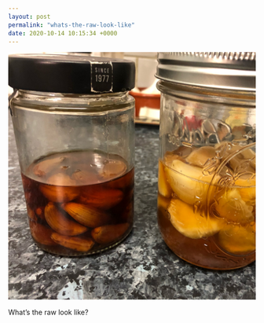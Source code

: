 ```yaml
---
layout: post
permalink: "whats-the-raw-look-like"
date: 2020-10-14 10:15:34 +0000
---
```

![](/images/image.jpg)
  
What’s the raw look like?


